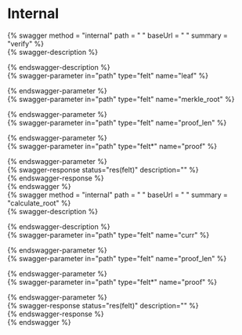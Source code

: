 
Internal
========
  
{% swagger method = "internal" path = " " baseUrl = " " summary = "verify" %}  
{% swagger-description %}  
  
{% endswagger-description %}  
{% swagger-parameter in="path" type="felt" name="leaf" %}  
  
{% endswagger-parameter %}  
{% swagger-parameter in="path" type="felt" name="merkle_root" %}  
  
{% endswagger-parameter %}  
{% swagger-parameter in="path" type="felt" name="proof_len" %}  
  
{% endswagger-parameter %}  
{% swagger-parameter in="path" type="felt*" name="proof" %}  
  
{% endswagger-parameter %}  
{% swagger-response status="res(felt)" description="" %}  
{% endswagger-response %}  
{% endswagger %}  
{% swagger method = "internal" path = " " baseUrl = " " summary = "calculate_root" %}  
{% swagger-description %}  
  
{% endswagger-description %}  
{% swagger-parameter in="path" type="felt" name="curr" %}  
  
{% endswagger-parameter %}  
{% swagger-parameter in="path" type="felt" name="proof_len" %}  
  
{% endswagger-parameter %}  
{% swagger-parameter in="path" type="felt*" name="proof" %}  
  
{% endswagger-parameter %}  
{% swagger-response status="res(felt)" description="" %}  
{% endswagger-response %}  
{% endswagger %}